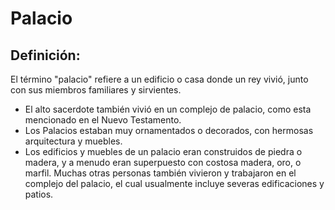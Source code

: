 # Palacio

## Definición: 

El término "palacio" refiere a un edificio o casa donde un rey vivió, junto con sus miembros familiares y sirvientes.

* El alto sacerdote también vivió en un complejo de palacio, como esta mencionado en el Nuevo Testamento.
* Los Palacios estaban muy ornamentados o decorados, con hermosas arquitectura y muebles.
* Los edificios y muebles de un palacio eran construidos de piedra o madera, y a menudo eran superpuesto con costosa madera, oro, o marfil. Muchas otras personas también vivieron y trabajaron en el complejo del palacio, el cual usualmente incluye severas edificaciones y patios.

